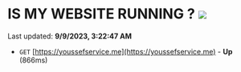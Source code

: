 # IS MY WEBSITE RUNNING ? [![](https://img.shields.io/static/v1?label=Sponsor&message=%E2%9D%A4&logo=GitHub&color=%23fe8e86)](https://github.com/sponsors/<username>)

Last updated: **9/9/2023, 3:22:47 AM**

- `GET` [https://youssefservice.me](https://youssefservice.me) - **Up** (866ms)
